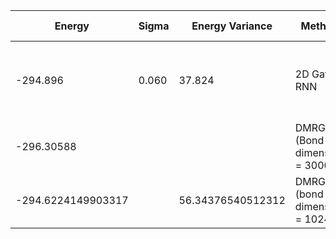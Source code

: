 |       Energy          |  Sigma          | Energy Variance  |  Method                                                          | Data repository                  |
| ----------------------| ----------------| -----------------|------------------------------------------------------------------|----------------------------------|
| -294.896              | 0.060           | 37.824           |  2D Gated RNN                                                    | [Link to paper at ML for Physical Sciences 2021](https://ml4physicalsciences.github.io/2021/files/NeurIPS_ML4PS_2021_92.pdf) |
| -296.30588            |                 |                  |  DMRG (Bond dimension  = 3000)                                   | ITensor |
| -294.6224149903317    |                 | 56.34376540512312 | DMRG (bond dimension = 1024)                                    |                                  |
